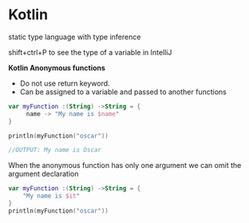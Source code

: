 # Kotlin

static type language with type inference&#x20;

shift+ctrl+P to see the type of a variable in IntelliJ

**Kotlin Anonymous functions**

* Do not use return keyword.
* Can be assigned to a variable and passed to another functions

```kotlin
var myFunction :(String) ->String = {
     name -> "My name is $name"
}

println(myFunction("oscar"))

//OUTPUT: My name is Oscar
```

When the anonymous function has only one argument we can omit the argument declaration

```kotlin
var myFunction :(String) ->String = {
    "My name is $it"
}
println(myFunction("oscar"))
```
